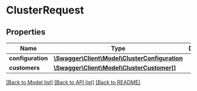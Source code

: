 # ClusterRequest

## Properties
Name | Type | Description | Notes
------------ | ------------- | ------------- | -------------
**configuration** | [**\Swagger\Client\Model\ClusterConfiguration**](ClusterConfiguration.md) |  | [optional] 
**customers** | [**\Swagger\Client\Model\ClusterCustomer[]**](ClusterCustomer.md) |  | [optional] 

[[Back to Model list]](../../README.md#documentation-for-models) [[Back to API list]](../../README.md#documentation-for-api-endpoints) [[Back to README]](../../README.md)

